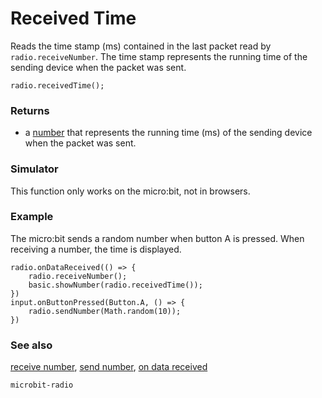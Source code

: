 # Received Time

Reads the time stamp (ms) contained in the last packet read by ``radio.receiveNumber``. The time stamp represents the running time of the sending device when the packet was sent.

```sig
radio.receivedTime();
```

### Returns

* a [number](/reference/types/number) that represents the running time (ms) of the sending device when the packet was sent.

### Simulator

This function only works on the micro:bit, not in browsers.

### Example

The micro:bit sends a random number when button A is pressed. When receiving a number, the time is displayed.

```blocks
radio.onDataReceived(() => {
    radio.receiveNumber();
    basic.showNumber(radio.receivedTime());
})
input.onButtonPressed(Button.A, () => {
    radio.sendNumber(Math.random(10));
})
```

### See also

[receive number](/reference/radio/receive-number), [send number](/reference/radio/send-number), [on data received](/reference/radio/on-data-received)

```package
microbit-radio
```